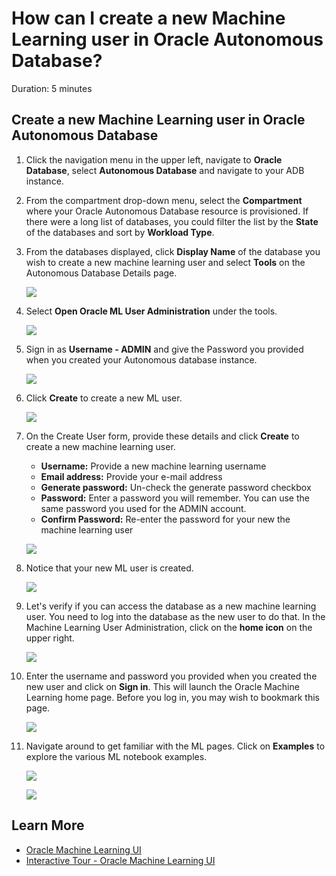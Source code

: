 # How can I create a new Machine Learning user in Oracle Autonomous Database?

Duration: 5 minutes

## Create a new Machine Learning user in Oracle Autonomous Database

1.  Click the navigation menu in the upper left, navigate to **Oracle Database**, select **Autonomous Database** and navigate to your ADB instance.

2. From the compartment drop-down menu, select the **Compartment** where your Oracle Autonomous Database resource is provisioned. If there were a long list of databases, you could filter the list by the **State** of the databases and sort by **Workload Type**.

3. From the databases displayed, click **Display Name** of the database you wish to create a new machine learning user and select **Tools** on the Autonomous Database Details page.

    ![](./images/tools.png " ")

4.  Select **Open Oracle ML User Administration** under the tools.

    ![](./images/open-ml-admin.png " ")

5. Sign in as **Username - ADMIN** and give the Password you provided when you created your Autonomous database instance.

    ![](./images/ml-login.png  " ")

6.  Click **Create** to create a new ML user.

    ![](./images/create.png  " ")

7. On the Create User form, provide these details and click **Create** to create a new machine learning user.
    - **Username:** Provide a new machine learning username
    - **Email address:** Provide your e-mail address
    - **Generate password:** Un-check the generate password checkbox
    - **Password:** Enter a password you will remember. You can use the same password you used for the ADMIN account.
    - **Confirm Password:** Re-enter the password for your new the machine learning user

    ![](./images/create-ml-user.png  " ")

8. Notice that your new ML user is created.

    ![](./images/ml-user-created.png " ")

9. Let's verify if you can access the database as a new machine learning user. You need to log into the database as the new user to do that. In the Machine Learning User Administration, click on the **home icon** on the upper right.

    ![](./images/home-icon.png  " ")

10. Enter the username and password you provided when you created the new user and click on **Sign in**. This will launch the Oracle Machine Learning home page. Before you log in, you may wish to bookmark this page.

    ![](./images/mluser-sign-in.png  " ")

11. Navigate around to get familiar with the ML pages. Click on **Examples** to explore the various ML notebook examples.

    ![](./images/examples.png  " ")

    ![](./images/notebooks-menu.png  " ")

## Learn More

* [Oracle Machine Learning UI](https://docs.oracle.com/en/database/oracle/machine-learning/oml-notebooks/)
* [Interactive Tour - Oracle Machine Learning UI](https://docs.oracle.com/en/cloud/paas/autonomous-database/oml-tour/)
